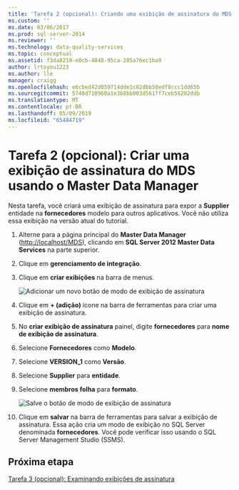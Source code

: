 ```yaml
---
title: 'Tarefa 2 (opcional): Criando uma exibição de assinatura do MDS usando o Master Data Manager | Microsoft Docs'
ms.custom: ''
ms.date: 03/06/2017
ms.prod: sql-server-2014
ms.reviewer: ''
ms.technology: data-quality-services
ms.topic: conceptual
ms.assetid: f3da8219-e0cb-4848-95ca-285a76ec1ba9
author: lrtoyou1223
ms.author: lle
manager: craigg
ms.openlocfilehash: e6cbed42d059714dde1c82dbb50edf8ccc1dd65b
ms.sourcegitcommit: 5748d710960a1e3b8bb003d561ff7ceb56202ddb
ms.translationtype: MT
ms.contentlocale: pt-BR
ms.lasthandoff: 05/09/2019
ms.locfileid: "65484719"
---
```

# <a name="task-2-optional-creating-a-mds-subscription-view-using-master-data-manager"></a>Tarefa 2 (opcional): Criar uma exibição de assinatura do MDS usando o Master Data Manager
  Nesta tarefa, você criará uma exibição de assinatura para expor a **Supplier** entidade na **fornecedores** modelo para outros aplicativos. Você não utiliza essa exibição na versão atual do tutorial.  
  
1.  Alterne para a página principal do **Master Data Manager** ([http://localhost/MDS](http://localhost/MDS)), clicando em **SQL Server 2012 Master Data Services** na parte superior.  
  
2.  Clique em **gerenciamento de integração**.  
  
3.  Clique em **criar exibições** na barra de menus.  
  
     ![Adicionar um novo botão de modo de exibição de assinatura](../../2014/tutorials/media/et-creatingamdssubscriptionviewusingmdm-01.jpg "adicionar um novo botão de modo de exibição de assinatura")  
  
4.  Clique em **+ (adição)** ícone na barra de ferramentas para criar uma exibição de assinatura.  
  
5.  No **criar exibição de assinatura** painel, digite **fornecedores** para **nome de exibição de assinatura**.  
  
6.  Selecione **Fornecedores** como **Modelo**.  
  
7.  Selecione **VERSION_1** como **Versão**.  
  
8.  Selecione **Supplier** para **entidade**.  
  
9. Selecione **membros folha** para **formato**.  
  
     ![Salve o botão de modo de exibição de assinatura](../../2014/tutorials/media/et-creatingamdssubscriptionviewusingmdm-02.jpg "Salvar botão de modo de exibição de assinatura")  
  
10. Clique em **salvar** na barra de ferramentas para salvar a exibição de assinatura. Essa ação cria um modo de exibição no SQL Server denominada **fornecedores**. Você pode verificar isso usando o SQL Server Management Studio (SSMS).  
  
## <a name="next-step"></a>Próxima etapa  
 [Tarefa 3 &#40;opcional&#41;: Examinando exibições de assinatura](task-3-optional-reviewing-the-subscription-views.md)  
  
  

